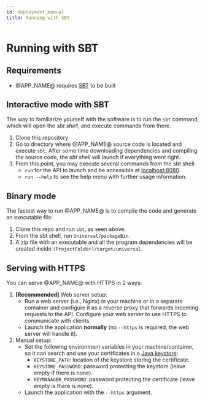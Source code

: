 ```yaml
---
id: deployment_manual
title: Running with SBT
---
```


# Running with SBT

## Requirements

* @APP_NAME@ requires [SBT](https://www.scala-sbt.org/) to be built

## Interactive mode with SBT

The way to familiarize yourself with the software is to run the `sbt` command, which will open the _sbt shell_,
and execute commands from there.

1. Clone this repository
2. Go to directory where @APP_NAME@ source code is located and execute `sbt`. After some time downloading dependencies and
   compiling the source code, the _sbt shell_ will launch if everything went right.
3. From this point, you may execute several commands from the sbt shell:
    - `run` for the API to launch and be accessible at [localhost:8080](http://localhost:8080).
    - `run --help` to see the help menu with further usage
      information.

## Binary mode

The fastest way to run @APP_NAME@ is to compile the code and generate an executable file:

1. Clone this repo and run `sbt`, as seen above.
2. From the sbt shell, run `Universal/packageBin`.
3. A zip file with an executable and all the program dependencies will be created
   inside `(ProjectFolder)/target/universal`.

## Serving with HTTPS

You can serve @APP_NAME@ with HTTPS in 2 ways:

1. **[Recommended]** Web server setup:
    - Run a web server (i.e., Nginx) in your machine or in a separate container and configure it as a reverse proxy that
      forwards incoming requests to the API. Configure your web server to use HTTPS to communicate with clients.
    - Launch the application **normally** (no `--https` is required, the web server will handle it).
2. Manual setup:
    - Set the following environment variables in your machine/container, so it can search and use your certificates in
      a [Java keystore](https://docs.oracle.com/javase/8/docs/api/java/security/KeyStore.html):
        - `KEYSTORE_PATH`: location of the keystore storing the certificate.
        - `KEYSTORE_PASSWORD`: password protecting the keystore (leave empty if there is none).
        - `KEYMANAGER_PASSWORD`: password protecting the certificate (leave empty is there is none).
    - Launch the application with the `--https` argument.
